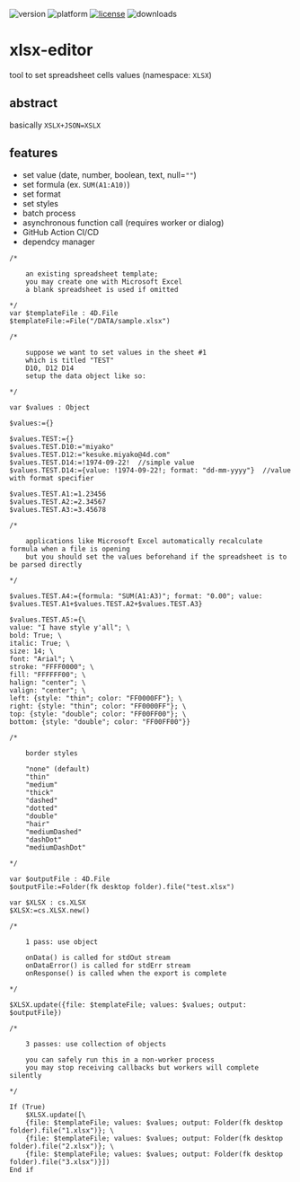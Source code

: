 ![version](https://img.shields.io/badge/version-20%2B-E23089)
![platform](https://img.shields.io/static/v1?label=platform&message=mac-intel%20|%20mac-arm%20|%20win-64&color=blue)
[![license](https://img.shields.io/github/license/miyako/xlsx-editor)](LICENSE)
![downloads](https://img.shields.io/github/downloads/miyako/xlsx-editor/total)

# xlsx-editor
tool to set spreadsheet cells values (namespace: `XLSX`)

## abstract

basically `XSLX+JSON=XSLX`

## features

* set value (date, number, boolean, text, null=`""`)
* set formula (ex. `SUM(A1:A10)`)
* set format
* set styles
* batch process
* asynchronous function call (requires worker or dialog)
* GitHub Action CI/CD
* dependcy manager

```4d
/*
	
	an existing spreadsheet template;
	you may create one with Microsoft Excel
	a blank spreadsheet is used if omitted
	 
*/
var $templateFile : 4D.File
$templateFile:=File("/DATA/sample.xlsx")

/*
	
	suppose we want to set values in the sheet #1
	which is titled "TEST"
	D10, D12 D14
	setup the data object like so:
	
*/

var $values : Object

$values:={}

$values.TEST:={}
$values.TEST.D10:="miyako"
$values.TEST.D12:="kesuke.miyako@4d.com"
$values.TEST.D14:=!1974-09-22!  //simple value
$values.TEST.D14:={value: !1974-09-22!; format: "dd-mm-yyyy"}  //value with format specifier

$values.TEST.A1:=1.23456
$values.TEST.A2:=2.34567
$values.TEST.A3:=3.45678

/*
	
	applications like Microsoft Excel automatically recalculate formula when a file is opening
	but you should set the values beforehand if the spreadsheet is to be parsed directly
	
*/

$values.TEST.A4:={formula: "SUM(A1:A3)"; format: "0.00"; value: $values.TEST.A1+$values.TEST.A2+$values.TEST.A3}

$values.TEST.A5:={\
value: "I have style y'all"; \
bold: True; \
italic: True; \
size: 14; \
font: "Arial"; \
stroke: "FFFF0000"; \
fill: "FFFFFF00"; \
halign: "center"; \
valign: "center"; \
left: {style: "thin"; color: "FF0000FF"}; \
right: {style: "thin"; color: "FF0000FF"}; \
top: {style: "double"; color: "FF00FF00"}; \
bottom: {style: "double"; color: "FF00FF00"}}

/*
	
	border styles
	
	"none" (default)
	"thin"
	"medium"
	"thick"
	"dashed"
	"dotted"
	"double"
	"hair"
	"mediumDashed"
	"dashDot"
	"mediumDashDot"
	
*/

var $outputFile : 4D.File
$outputFile:=Folder(fk desktop folder).file("test.xlsx")

var $XLSX : cs.XLSX
$XLSX:=cs.XLSX.new()

/*
	
	1 pass: use object
	
	onData() is called for stdOut stream
	onDataError() is called for stdErr stream
	onResponse() is called when the export is complete
	
*/

$XLSX.update({file: $templateFile; values: $values; output: $outputFile})

/*
	
	3 passes: use collection of objects
	
	you can safely run this in a non-worker process
	you may stop receiving callbacks but workers will complete silently
	
*/

If (True)
	$XLSX.update([\
	{file: $templateFile; values: $values; output: Folder(fk desktop folder).file("1.xlsx")}; \
	{file: $templateFile; values: $values; output: Folder(fk desktop folder).file("2.xlsx")}; \
	{file: $templateFile; values: $values; output: Folder(fk desktop folder).file("3.xlsx")}])
End if 
```

